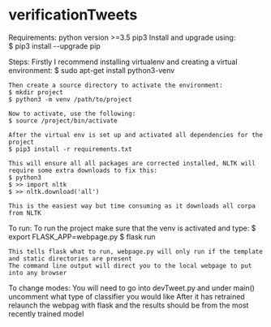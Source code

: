 # verificationTweets
Requirements:
	python version >=3.5
	pip3
	Install and upgrade using:	
	$ pip3 install --upgrade pip

Steps:
	Firstly I recommend installing virtualenv and creating a virtual environment:
	$ sudo apt-get install python3-venv

	Then create a source directory to activate the environment:
	$ mkdir project
	$ python3 -m venv /path/to/project

	Now to activate, use the following:
	$ source /project/bin/activate

	After the virtual env is set up and activated all dependencies for the project
	$ pip3 install -r requirements.txt
	
	This will ensure all all packages are corrected installed, NLTK will require some extra downloads to fix this:
	$ python3 
	$ >> import nltk
	$ >> nltk.download('all')
	
	This is the easiest way but time consuming as it downloads all corpa from NLTK

To run:
	To run the project make sure that the venv is activated and type:
	$ export FLASK_APP=webpage.py
	$ flask run

	This tells flask what to run, webpage.py will only run if the template and static directories are present
	The command line output will direct you to the local webpage to put into any browser


To change modes:
	You will need to go into devTweet.py and under main() uncomment what type of classifier you would like
	After it has retrained relaunch the webpag with flask and the results should be from the most recently trained model

